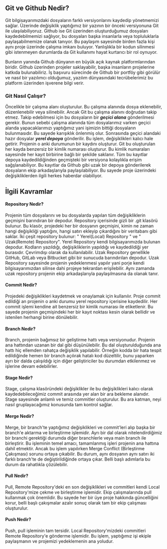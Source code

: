 ##  Git ve Github Nedir?
Git bilgisayarımızdaki dosyaların farklı versiyonlarını kaydedip yönetmemizi sağlar. Üzerinde değişiklik yaptığımız bir yazının bir önceki versiyonuna Git ile ulaşılabiliyoruz. Github ise Git üzerinden oluşturduğumuz dosyaları kaydedebilmemizi sağlıyor, bu dosyaları başka insanlarla veya topluluklarla paylaşabilmemize olanak tanıyor. Bu paylaşım sayesinde birden fazla kişi aynı proje üzerinde çalışma imkanı buluyor. Yanlışlıkla bir kodun silinmesi gibi istenmeyen durumlarda da Git kullanımı hayat kurtarıcı bir rol oynuyor.

Bunların yanında Github dünyanın en büyük açık kaynak platformlarından biridir. Github üzerinden projeler saklayabilir, başka insanların projelerine katkıda bulunabiliriz. İş başvuru sürecinde de Github bir portföy gibi görülür ve nasıl bir yazılımcı olduğumuz, yazılım dünyasındaki tecrübelerimiz bu platform üzerinden işverene bilgi verir.

### Git Nasıl Çalışır?
Öncelikle bir çalışma alanı oluşturulur. Bu çalışma alanında dosya eklenebilir, düzenlenebilir veya silinebilir. Ancak Git bu çalışma alanını doğrudan takip etmez. Takip edebilmesi için bu dosyaların bir **_geçici alana_** gönderilmesi gerekir. Bunun sebebi çalışma alanında tüm dosyalarımız varken geçici alanda yapacaklarımızı yaptığımız yani işimizin bittiği dosyaların bulunmasıdır. Bu sayede karışıklık önlenmiş olur. Sonrasında geçici alandaki hazır dosyalar **_yerel depoya_** gönderilir. Bu işlem, değişiklikleri kalıcı hale getirir. Projenin o anki durumunun bir kaydını oluşturur. Git bu oluşturulan her kayda benzersiz bir kimlik numarası oluşturur. Bu kimlik numaraları sayesinde her kayıt birbirine bağlı bir şekilde saklanır. Tüm bu kayıtlar depoya kaydedildiğinden geçmişteki bir versiyona kolaylıkla erişim sağşlanabiliyor. Bu kayıtlar da Github gibi uzak bir depoya gönderilerek dosyaların ekip arkadaşlarıyla paylaşılabiliyor. Bu sayede proje üzerindeki değişikliklerden ilgili herkes haberdar olabiliyor.

## İlgili Kavramlar 

#### Repository Nedir?
Projenin tüm dosyalarını ve bu dosyalarda yapılan tüm değişikliklerin geçmişini barındıran bir depodur. Repository içerisinde gizli bir .git klasörü bulunur. Bu klasör, projedeki her bir dosyanın geçmişini, kimin ne zaman hangi değişikliği yaptığını, hangi satırı ekleyip çıkardığını bir veritabanı gibi saklar. İki çeşit repository bulunur: " Yerel(Local) Repository " ve " Uzak(Remote) Repository". Yerel Repository kendi bilgisayarımızda bulunan depodur. Kodların yazıldığı, değişikliklerin yapıldığı ve kaydedildiği yer burasıdır. Çevrimdışı olarak da kullanılabilir. Uzak Repository genellikle GitHub, GitLab veya Bitbucket gibi bir sunucuda barındırılan depodur. Uzak Repository sayesinde projenin yedeklenmesi yapılır yani porje kendi bilgisayarımızdan silinse dahi projeye tekrardan erişilebilir. Aynı zamanda uzak repository projenin ekip arkadaşlarıyla paylaşılmasına da olanak tanır. 

#### Commit Nedir?
Projedeki değişiklikleri kaydetmek ve onaylamak için kullanılır. Proje commit edildiği an projenin o anki durumu yerel repository içerisine kaydedilir. Her commit işlemi kendine ait benzersiz bir kimlik numarası ile etiketlenir. Bu sayede projenin geçmişindeki her bir kayıt noktası kesin olarak bellidir ve istenilen herhangi birine dönülebilir. 

#### Branch Nedir?
Branch, projenin bağımsız bir geliştirme hattı veya versiyonudur. Projenin ana hattından uzanan bir dal gibi düşünülebilir. Bu dal oluşturulduğunda ana hattı hiç ellemden rahatça değişiklik yapılabilir. Örneğin kodda bir hata tespit edildiğinde hemen bir branch açılırak hatalı kod düzeltilir, bunu yaparken ayrı bir dalda çalışıldığı için diğer geliştiriciler bu durumdan etkilenmez ve işlerine devam edebilirler.

#### Stage Nedir?
Stage, çalışma klasöründeki değişiklikler ile bu değişiklikleri kalıcı olarak kaydedebileceğimiz commit arasında yer alan bir ara bekleme alanıdır. Stage sayesinde anlamlı ve temiz commitler oluşturulur. Bu ara katman, neyi nasıl gruplayacağımız konusunda tam kontrol sağlar.

#### Merge Nedir?
Merge, bir branch'te yaptığımız değişiklikleri ve commit'leri alıp başka bir branch'e aktarma ve birleştirme işlemidir. Ayrı bir dal olarak nitelendirdiğimiz bir branchi gerektiği durumda diğer branchlerle veya main branch ile birleştirir. Bu işleminin temel amacı, tamamlanmış işleri projenin ana hattına dahil etmektir. Ancak bu işlem yapılırken Merge Conflict (Birleştirme Çakışması) sorunu ortaya çıkabilir. Bu durum, aynı dosyanın aynı satırı iki farklı branch'te de değiştirildiğinde ortaya çıkar. Belli başlı adımlarla bu durum da rahatlıkla çözülebilir.

#### Pull Nedir?
Pull, Remote Repository'deki en son değişiklikleri ve commitleri kendi Local Repository'mize çekme ve birleştirme işlemidir. Ekip çalışmalarında pull kullanmak çok önemlidir. Bu sayede her bir üye proje hakkında güncelliğini korur, belli başlı çakışmalar azalır sonuç olarak tam bir ekip çalışması oluşturulur.

#### Push Nedir?
Push, pull işleminin tam tersidir. Local Repository'mizdeki commitleri Remote Repository'e gönderme işlemidir. Bu işlem, yaptığımız işi ekiple paylaşmanın ve projemizi yedeklemenin ana yoludur.






